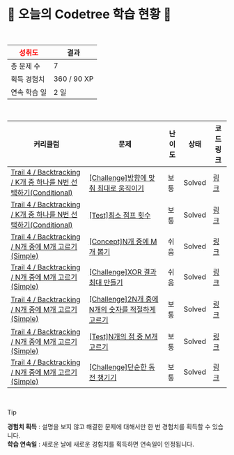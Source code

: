 # 🌲 오늘의 Codetree 학습 현황 🌲

<br />

| <span style="color:red;display:block;text-align:center;"> **성취도**</span> | 결과 |
|---|---|
| 총 문제 수 | 7 |
| 획득 경험치 | 360 / 90 XP |
| 연속 학습 일 | 2 일 |

<br />

|커리큘럼|문제|난이도|상태|코드 링크|
|---|---|---|---|---|
|[Trail 4 / Backtracking / K개 중 하나를 N번 선택하기(Conditional)](https://www.codetree.ai/trail-info/intermediate-low/)|[[Challenge]방향에 맞춰 최대로 움직이기](https://www.codetree.ai/trails/complete/curated-cards/challenge-max-movements-with-direction/)|보통|Solved|[링크](https://github.com/hhes0225/baekjoon/blob/main/250326/%EB%B0%A9%ED%96%A5%EC%97%90%20%EB%A7%9E%EC%B6%B0%20%EC%B5%9C%EB%8C%80%EB%A1%9C%20%EC%9B%80%EC%A7%81%EC%9D%B4%EA%B8%B0/max-movements-with-direction.cpp)|
|[Trail 4 / Backtracking / K개 중 하나를 N번 선택하기(Conditional)](https://www.codetree.ai/trail-info/intermediate-low/)|[[Test]최소 점프 횟수](https://www.codetree.ai/trails/complete/curated-cards/test-min-num-of-jumps/)|보통|Solved|[링크](https://github.com/hhes0225/baekjoon/blob/main/250326/%EC%B5%9C%EC%86%8C%20%EC%A0%90%ED%94%84%20%ED%9A%9F%EC%88%98/min-num-of-jumps.cpp)|
|[Trail 4 / Backtracking / N개 중에 M개 고르기(Simple)](https://www.codetree.ai/trail-info/intermediate-low/)|[[Concept]N개 중에 M개 뽑기](https://www.codetree.ai/trails/complete/curated-cards/intro-n-choose-m/)|쉬움|Solved|[링크](https://github.com/hhes0225/baekjoon/blob/main/250326/N%EA%B0%9C%20%EC%A4%91%EC%97%90%20M%EA%B0%9C%20%EB%BD%91%EA%B8%B0/n-choose-m.cpp)|
|[Trail 4 / Backtracking / N개 중에 M개 고르기(Simple)](https://www.codetree.ai/trail-info/intermediate-low/)|[[Challenge]XOR 결과 최대 만들기](https://www.codetree.ai/trails/complete/curated-cards/challenge-max-of-xor/)|쉬움|Solved|[링크](https://github.com/hhes0225/baekjoon/blob/main/250326/XOR%20%EA%B2%B0%EA%B3%BC%20%EC%B5%9C%EB%8C%80%20%EB%A7%8C%EB%93%A4%EA%B8%B0/max-of-xor.cpp)|
|[Trail 4 / Backtracking / N개 중에 M개 고르기(Simple)](https://www.codetree.ai/trail-info/intermediate-low/)|[[Challenge]2N개 중에 N개의 숫자를 적절하게 고르기](https://www.codetree.ai/trails/complete/curated-cards/challenge-choose-n-out-of-2n-properly/)|보통|Solved|[링크](https://github.com/hhes0225/baekjoon/blob/main/250326/2N%EA%B0%9C%20%EC%A4%91%EC%97%90%20N%EA%B0%9C%EC%9D%98%20%EC%88%AB%EC%9E%90%EB%A5%BC%20%EC%A0%81%EC%A0%88%ED%95%98%EA%B2%8C%20%EA%B3%A0%EB%A5%B4%EA%B8%B0/choose-n-out-of-2n-properly.cpp)|
|[Trail 4 / Backtracking / N개 중에 M개 고르기(Simple)](https://www.codetree.ai/trail-info/intermediate-low/)|[[Test]N개의 점 중 M개 고르기](https://www.codetree.ai/trails/complete/curated-cards/test-choose-m-out-of-n-points/)|보통|Solved|[링크](https://github.com/hhes0225/baekjoon/blob/main/250326/N%EA%B0%9C%EC%9D%98%20%EC%A0%90%20%EC%A4%91%20M%EA%B0%9C%20%EA%B3%A0%EB%A5%B4%EA%B8%B0/choose-m-out-of-n-points.cpp)|
|[Trail 4 / Backtracking / N개 중에 M개 고르기(Simple)](https://www.codetree.ai/trail-info/intermediate-low/)|[[Challenge]단순한 동전 챙기기](https://www.codetree.ai/trails/complete/curated-cards/challenge-collect-coins-easy/)|보통|Solved|[링크](https://github.com/hhes0225/baekjoon/blob/main/250326/%EB%8B%A8%EC%88%9C%ED%95%9C%20%EB%8F%99%EC%A0%84%20%EC%B1%99%EA%B8%B0%EA%B8%B0/collect-coins-easy.cpp)|


<br />

> [!TIP]
> **경험치 획득** : 설명을 보지 않고 해결한 문제에 대해서만 한 번 경험치를 획득할 수 있습니다.  
> **학습 연속일** : 새로운 날에 새로운 경험치를 획득하면 연속일이 인정됩니다.


